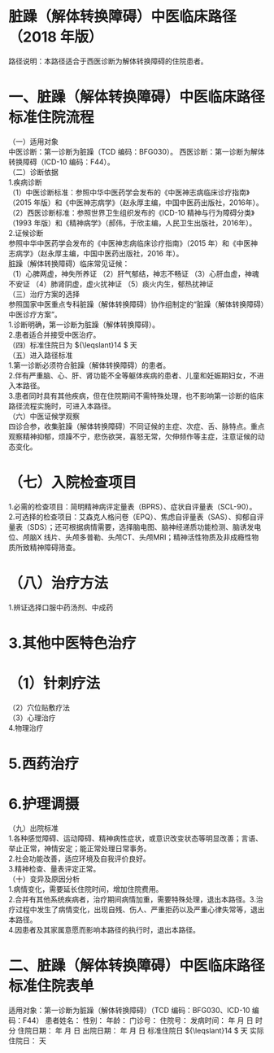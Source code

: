 # 脏躁（解体转换障碍）中医临床路径 （2018 年版）  
路径说明：本路径适合于西医诊断为解体转换障碍的住院患者。  
# 一、脏躁（解体转换障碍）中医临床路径标准住院流程  
（一）适用对象  
中医诊断：第一诊断为脏躁（TCD 编码：BFG030）。 西医诊断：第一诊断为解体转换障碍（ICD-10 编码：F44）。  
（二）诊断依据  
1.疾病诊断  
（1）中医诊断标准：参照中华中医药学会发布的《中医神志病临床诊疗指南》（2015 年版）和《中医神志病学》（赵永厚主编，中国中医药出版社，2016年）。 （2）西医诊断标准：参照世界卫生组织发布的《ICD-10 精神与行为障碍分类》（1993 年版）和《精神病学》（郝伟，于欣主编，人民卫生出版社，2016年）。  
2.证候诊断  
参照中华中医药学会发布的《中医神志病临床诊疗指南》（2015 年）和《中医神志病学》（赵永厚主编，中国中医药出版社，2016 年）。  
脏躁（解体转换障碍）临床常见证候：  
（1）心脾两虚，神失所养证 （2）肝气郁结，神志不畅证  （3）心肝血虚，神魂不安证 （4）肺肾阴虚，虚火扰神证 （5）痰火内生，郁热扰神证  
（三）治疗方案的选择  
参照国家中医重点专科脏躁（解体转换障碍）协作组制定的“脏躁（解体转换障碍）中医诊疗方案”。  
1.诊断明确，第一诊断为脏躁（解体转换障碍）。  
2.患者适合并接受中医治疗。  
（四）标准住院日为 ${\leqslant}14 $ 天  
（五）进入路径标准  
1.第一诊断必须符合脏躁（解体转换障碍）的患者。  
2.伴有严重脑、心、肝、肾功能不全等躯体疾病的患者、儿童和妊娠期妇女，不进入本路径。  
3.患者同时具有其他疾病，但在住院期间不需特殊处理，也不影响第一诊断的临床路径流程实施时，可进入本路径。  
（六）中医证候学观察  
四诊合参，收集脏躁（解体转换障碍）不同证候的主症、次症、舌、脉特点。重点观察精神抑郁，烦躁不宁，悲伤欲哭，喜怒无常，欠伸频作等主症，注意证候的动态变化。  
# （七）入院检查项目  
1.必需的检查项目：简明精神病评定量表（BPRS）、症状自评量表（SCL-90）。  
2.可选择的检查项目：艾森克人格问卷（EPQ）、焦虑自评量表（SAS）、抑郁自评量表（SDS）；还可根据病情需要，选择脑电图、脑神经递质功能检测、脑诱发电位、颅脑X 线片、头颅多普勒、头颅CT、头颅MRI；精神活性物质及非成瘾性物质所致精神障碍筛查。  
# （八）治疗方法  
1.辨证选择口服中药汤剂、中成药  
# 3.其他中医特色治疗  
# （1）针刺疗法  
（2）穴位贴敷疗法  
（3）心理治疗  
4.物理治疗  
# 5.西药治疗  
# 6.护理调摄  
（九）出院标准  
1.各种感觉障碍、运动障碍、精神病性症状，或意识改变状态等明显改善；言语、举止正常，神情安定；能正常处理日常事务。  
2.社会功能改善，适应环境及自我评价良好。  
3.精神检查、量表评定正常。  
（十）变异及原因分析  
1.病情变化，需要延长住院时间，增加住院费用。  
2.合并有其他系统疾病者，治疗期间病情加重，需要特殊处理，退出本路径。3.治疗过程中发生了病情变化，出现自残、伤人、严重拒药以及严重心律失常等，退出本路径。  
4.因患者及其家属意愿而影响本路径的执行时，退出本路径。  
# 二、脏躁（解体转换障碍）中医临床路径标准住院表单  
适用对象：第一诊断为脏躁（解体转换障碍）（TCD 编码：BFG030、ICD-10 编码：F44） 患者姓名：          性别：    年龄：    门诊号：         住院号：            发病时间：   年  月  日  时  分  住院日期：   年  月  日 出院日期：   年  月   日 标准住院日 ${\leqslant}14 $ 天                 实际住院日：       天  